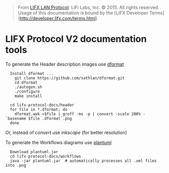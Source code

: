 > From [LIFX LAN Protocol](README.md). LiFi Labs, Inc. © 2015. All rights reserved. Usage of this documentation is bound by the [LIFX Developer  Terms] (http://developer.lifx.com/terms.html).

# LIFX Protocol V2 documentation tools

To generate the Header description images use
[dformat](https://github.com/sathlan/dformat)

      Install dformat ...
        git clone https://github.com/sathlan/dformat.git
        cd dformat
        ./autogen.sh
        ./configure
        make install

      cd lifx-protocol-docs/header
      for file in *.dformat; do
        dformat.awk <$file | groff -ms -p | convert -scale 200% - `basename $file .dformat`.png
      done

Or, instead of _convert_ use _inkscape_ (for better resolution)

To generate the Workflows diagrams use
[plantuml](http://plantuml.sourceforge.net/)

      Download plantuml.jar
      cd lifx-protocol-docs/workflows
      java -jar plantuml.jar  # automatically processes all .uml files into .png
